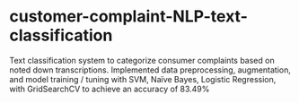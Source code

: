 # customer-complaint-NLP-text-classification
Text classification system to categorize consumer complaints based on noted down transcriptions.  Implemented data preprocessing, augmentation, and model training / tuning with SVM, Naïve Bayes, Logistic  Regression, with GridSearchCV to achieve an accuracy of 83.49% 

